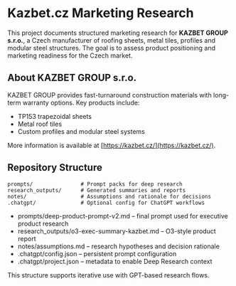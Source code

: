 # Kazbet.cz Marketing Research

This project documents structured marketing research for **KAZBET GROUP s.r.o.**, a Czech manufacturer of roofing sheets, metal tiles, profiles and modular steel structures. The goal is to assess product positioning and marketing readiness for the Czech market.

## About KAZBET GROUP s.r.o.
KAZBET GROUP provides fast-turnaround construction materials with long-term warranty options. Key products include:
- TP153 trapezoidal sheets
- Metal roof tiles
- Custom profiles and modular steel systems

More information is available at [https://kazbet.cz/](https://kazbet.cz/).

## Repository Structure

```
prompts/               # Prompt packs for deep research
research_outputs/      # Generated summaries and reports
notes/                 # Assumptions and rationale for decisions
.chatgpt/              # Optional config for ChatGPT workflows
```

- prompts/deep-product-prompt-v2.md – final prompt used for executive product research
- research_outputs/o3-exec-summary-kazbet.md – O3-style product report
- notes/assumptions.md – research hypotheses and decision rationale
- .chatgpt/config.json – persistent prompt configuration
- .chatgpt/project.json – metadata to enable Deep Research context

This structure supports iterative use with GPT-based research flows.
